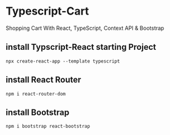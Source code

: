 # Typescript-Cart

Shopping Cart With React, TypeScript, Context API & Bootstrap

## install Typscript-React starting Project

`npx create-react-app --template typescript`

## install React Router

`npm i react-router-dom`

## install Bootstrap

`npm i bootstrap react-bootstrap`
